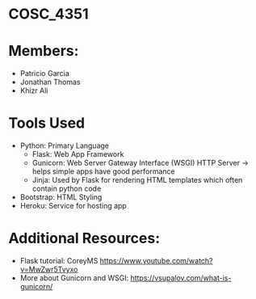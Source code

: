 # COSC_4351

# Members:
- Patricio Garcia
- Jonathan Thomas
- Khizr Ali

# Tools Used
- Python: Primary Language
  - Flask: Web App Framework
  - Gunicorn: Web Server Gateway Interface (WSGI) HTTP Server -> helps simple apps have good performance
  - Jinja: Used by Flask for rendering HTML templates which often contain python code
- Bootstrap: HTML Styling
- Heroku: Service for hosting app

# Additional Resources:
- Flask tutorial: CoreyMS https://www.youtube.com/watch?v=MwZwr5Tvyxo
- More about Gunicorn and WSGI: https://vsupalov.com/what-is-gunicorn/
